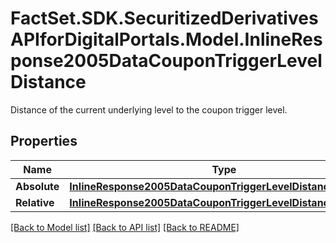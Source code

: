 # FactSet.SDK.SecuritizedDerivativesAPIforDigitalPortals.Model.InlineResponse2005DataCouponTriggerLevelDistance
Distance of the current underlying level to the coupon trigger level.

## Properties

Name | Type | Description | Notes
------------ | ------------- | ------------- | -------------
**Absolute** | [**InlineResponse2005DataCouponTriggerLevelDistanceAbsolute**](InlineResponse2005DataCouponTriggerLevelDistanceAbsolute.md) |  | [optional] 
**Relative** | [**InlineResponse2005DataCouponTriggerLevelDistanceRelative**](InlineResponse2005DataCouponTriggerLevelDistanceRelative.md) |  | [optional] 

[[Back to Model list]](../README.md#documentation-for-models) [[Back to API list]](../README.md#documentation-for-api-endpoints) [[Back to README]](../README.md)

